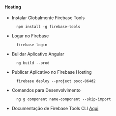 #### Hosting

- Instalar Globalmente Firebase Tools

        npm install -g firebase-tools

- Logar no Firebase

        firebase login

- Buildar Aplicativo Angular

        ng build --prod

- Publicar Aplicativo no Firebase Hosting

        firebase deploy --project pscc-864d2

- Comandos para Desenvolvimento

        ng g component name-component --skip-import

- Documentação de Firebase Tools CLI [Aqui](https://alligator.io/angular/deploying-angular-app-to-firebase/)
